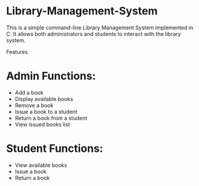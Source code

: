 # Library-Management-System
This is a simple command-line Library Management System implemented in C. It allows both administrators and students to interact with the library system.

Features
# Admin Functions:

<ul>
  <li>Add a book</li>
  <li>Display available books</li>
  <li>Remove a book</li>
  <li>Issue a book to a student</li>
  <li>Return a book from a student</li>
  <li>View issued books list</li>
</ul>

# Student Functions:

<ul>
  <li>View available books</li>
  <li>Issue a book</li>
  <li>Return a book</li>
</ul>
